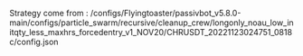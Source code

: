 Strategy come from : /configs/Flyingtoaster/passivbot_v5.8.0-main/configs/particle_swarm/recursive/cleanup_crew/longonly_noau_low_initqty_less_maxhrs_forcedentry_v1_NOV20/CHRUSDT_20221123024751_0818c/config.json
